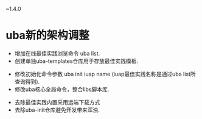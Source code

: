~1.4.0
# uba新的架构调整

+ 增加在线最佳实践浏览命令 uba list.
+ 创建单独uba-templates仓库用于存放最佳实践模板.
* 修改初始化命令参数 uba init iuap name (iuap最佳实践名称是通过uba list所查询得到).
* 修改uba核心全局命令，整合libs脚本库.
- 去除最佳实践内置采用远端下载方式
- 去除uba-init仓库避免开发带来浑浊.
